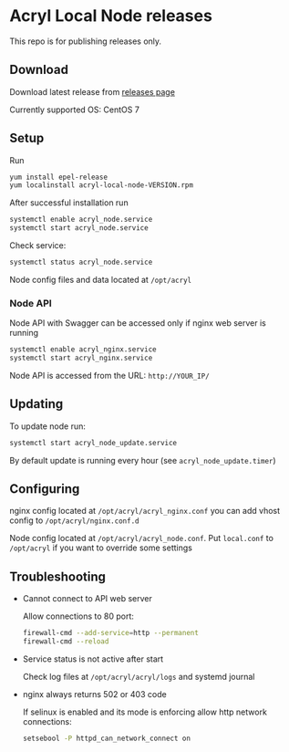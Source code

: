 # Acryl Local Node releases
This repo is for publishing releases only.

## Download

Download latest release from [releases page](https://github.com/acrylplatform/local_node_releases/releases)

Currently supported OS: CentOS 7

## Setup

Run 
```bash
yum install epel-release
yum localinstall acryl-local-node-VERSION.rpm
```

After successful installation run 
```bash
systemctl enable acryl_node.service
systemctl start acryl_node.service
```

Check service:

```bash
systemctl status acryl_node.service
```

Node config files and data located at `/opt/acryl`

### Node API

Node API with Swagger can be accessed only if nginx web server is running
```bash
systemctl enable acryl_nginx.service
systemctl start acryl_nginx.service
```

Node API is accessed from the URL: `http://YOUR_IP/`
 

## Updating
To update node run:
```bash
systemctl start acryl_node_update.service
``` 
By default update is running every hour (see `acryl_node_update.timer`)

## Configuring

nginx config located at `/opt/acryl/acryl_nginx.conf` you can add vhost config to `/opt/acryl/nginx.conf.d`

Node config located at `/opt/acryl/acryl_node.conf`. Put `local.conf` to `/opt/acryl` if you want to override some settings

## Troubleshooting
* Cannot connect to API web server

	Allow connections to 80 port:
	```bash
	firewall-cmd --add-service=http --permanent
	firewall-cmd --reload
	``` 

* Service status is not active after start

    Check log files at `/opt/acryl/acryl/logs` and systemd journal

* nginx always returns 502 or 403 code
    
    If selinux is enabled and its mode is enforcing allow http network connections:
    ```bash
    setsebool -P httpd_can_network_connect on
    ```
